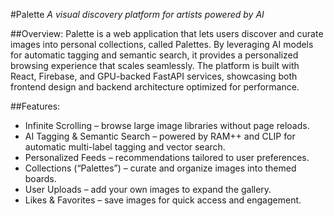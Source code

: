#Palette
*A visual discovery platform for artists powered by AI*

##Overview:
Palette is a web application that lets users discover and curate images into personal collections, called Palettes. By leveraging AI models for automatic tagging and semantic search, it provides a personalized browsing experience that scales seamlessly. The platform is built with React,  Firebase, and GPU-backed FastAPI services, showcasing both frontend design and backend architecture optimized for performance.

##Features:
  * Infinite Scrolling – browse large image libraries without page reloads.
  * AI Tagging & Semantic Search – powered by RAM++ and CLIP for automatic multi-label tagging and vector search.
  * Personalized Feeds – recommendations tailored to user preferences.
  * Collections (“Palettes”) – curate and organize images into themed boards.
  * User Uploads – add your own images to expand the gallery.
  * Likes & Favorites – save images for quick access and engagement.
